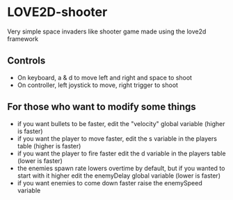 # LOVE2D-shooter
Very simple space invaders like shooter game made using the love2d framework

## Controls
* On keyboard, a & d to move left and right and space to shoot
* On controller, left joystick to move, right trigger to shoot

## For those who want to modify some things
* if you want bullets to be faster, edit the "velocity" global variable (higher is faster)
*  if you want the player to move faster, edit the s variable in the players table (higher is faster)
* if you want the player to fire faster edit the d variable in the players table (lower is faster)
* the enemies spawn rate lowers overtime by default, but if you wanted to start with it higher edit the enemyDelay global variable (lower is faster)
* if you want enemies to come down faster raise the enemySpeed variable

